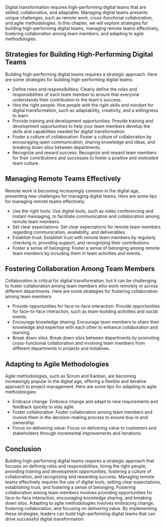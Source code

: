 
Digital transformation requires high-performing digital teams that are skilled, collaborative, and adaptable. Managing digital teams presents unique challenges, such as remote work, cross-functional collaboration, and agile methodologies. In this chapter, we will explore strategies for building high-performing digital teams, managing remote teams effectively, fostering collaboration among team members, and adapting to agile methodologies.

Strategies for Building High-Performing Digital Teams
-----------------------------------------------------

Building high-performing digital teams requires a strategic approach. Here are some strategies for building high-performing digital teams:

* Define roles and responsibilities: Clearly define the roles and responsibilities of each team member to ensure that everyone understands their contribution to the team's success.
* Hire the right people: Hire people with the right skills and mindset for digital transformation, such as adaptability, creativity, and a willingness to learn.
* Provide training and development opportunities: Provide training and development opportunities to help your team members develop the skills and capabilities needed for digital transformation.
* Foster a culture of collaboration: Foster a culture of collaboration by encouraging open communication, sharing knowledge and ideas, and breaking down silos between departments.
* Recognize and reward success: Recognize and reward team members for their contributions and successes to foster a positive and motivated team culture.

Managing Remote Teams Effectively
---------------------------------

Remote work is becoming increasingly common in the digital age, presenting new challenges for managing digital teams. Here are some tips for managing remote teams effectively:

* Use the right tools: Use digital tools, such as video conferencing and instant messaging, to facilitate communication and collaboration among remote team members.
* Set clear expectations: Set clear expectations for remote team members regarding communication, availability, and deliverables.
* Establish trust: Establish trust with remote team members by regularly checking in, providing support, and recognizing their contributions.
* Foster a sense of belonging: Foster a sense of belonging among remote team members by including them in team activities and events.

Fostering Collaboration Among Team Members
------------------------------------------

Collaboration is critical for digital transformation, but it can be challenging to foster collaboration among team members who work remotely or across different departments. Here are some strategies for fostering collaboration among team members:

* Provide opportunities for face-to-face interaction: Provide opportunities for face-to-face interaction, such as team-building activities and social events.
* Encourage knowledge sharing: Encourage team members to share their knowledge and expertise with each other to enhance collaboration and learning.
* Break down silos: Break down silos between departments by promoting cross-functional collaboration and involving team members from different departments in projects and initiatives.

Adapting to Agile Methodologies
-------------------------------

Agile methodologies, such as Scrum and Kanban, are becoming increasingly popular in the digital age, offering a flexible and iterative approach to project management. Here are some tips for adapting to agile methodologies:

* Embrace change: Embrace change and adapt to new requirements and feedback quickly to stay agile.
* Foster collaboration: Foster collaboration among team members and involve them in the decision-making process to ensure buy-in and ownership.
* Focus on delivering value: Focus on delivering value to customers and stakeholders through incremental improvements and iterations.

Conclusion
----------

Building high-performing digital teams requires a strategic approach that focuses on defining roles and responsibilities, hiring the right people, providing training and development opportunities, fostering a culture of collaboration, and recognizing and rewarding success. Managing remote teams effectively requires the use of digital tools, setting clear expectations, establishing trust, and fostering a sense of belonging. Fostering collaboration among team members involves providing opportunities for face-to-face interaction, encouraging knowledge sharing, and breaking down silos. Adapting to agile methodologies involves embracing change, fostering collaboration, and focusing on delivering value. By implementing these strategies, leaders can build high-performing digital teams that can drive successful digital transformation.
